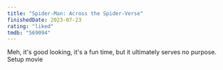 ```yaml
---
title: "Spider-Man: Across the Spider-Verse"
finishedDate: 2023-07-23
rating: "liked"
tmdb: "569094"
---
```


Meh, it's good looking, it's a fun time, but it ultimately serves no purpose. Setup movie
